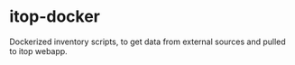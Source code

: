 # itop-docker

  Dockerized inventory scripts, to get data from external sources and pulled to itop webapp.


